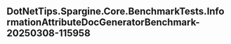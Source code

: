 ## DotNetTips.Spargine.Core.BenchmarkTests.InformationAttributeDocGeneratorBenchmark-20250308-115958
